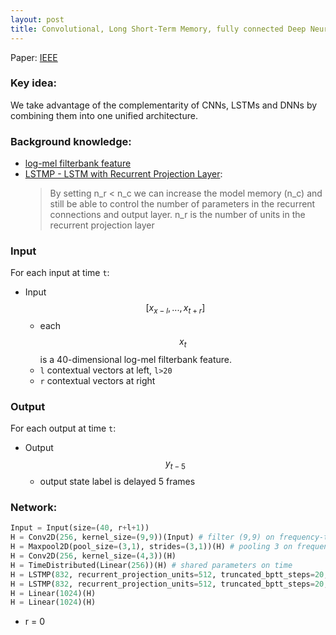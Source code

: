 ```yaml
---
layout: post
title: Convolutional, Long Short-Term Memory, fully connected Deep Neural Networks
---
```


Paper: [IEEE](http://ieeexplore.ieee.org/document/7178838/)  

### Key idea:
We take advantage of the complementarity of CNNs, LSTMs and DNNs by combining them into one unified architecture.

### Background knowledge:
* [log-mel filterbank feature](http://haythamfayek.com/2016/04/21/speech-processing-for-machine-learning.html)
* [LSTMP - LSTM with Recurrent Projection Layer](https://static.googleusercontent.com/media/research.google.com/en//pubs/archive/43905.pdf):  
    > By setting n_r < n_c we can increase the model memory (n_c) and still be able to control the number of parameters in the recurrent connections and output layer. n_r is the number of units in the recurrent projection layer

### Input 
For each input at time `t`:
* Input $$[x_{x-l},...,x_{t+r}]$$
    * each $$x_t$$ is a 40-dimensional log-mel filterbank feature.
    * `l` contextual vectors at left, `l>20`
    * `r` contextual vectors at right

### Output
For each output at time `t`:
* Output $$y_{t-5}$$
    * output state label is delayed 5 frames

### Network:
```python
Input = Input(size=(40, r+l+1))
H = Conv2D(256, kernel_size=(9,9))(Input) # filter (9,9) on frequency-time
H = Maxpool2D(pool_size=(3,1), strides=(3,1))(H) # pooling 3 on frequency only
H = Conv2D(256, kernel_size=(4,3))(H)
H = TimeDistributed(Linear(256))(H) # shared parameters on time
H = LSTMP(832, recurrent_projection_units=512, truncated_bptt_steps=20, return_sequence=True)(H)
H = LSTMP(832, recurrent_projection_units=512, truncated_bptt_steps=20, return_sequence=False)(H)
H = Linear(1024)(H)
H = Linear(1024)(H)
```
* r = 0

